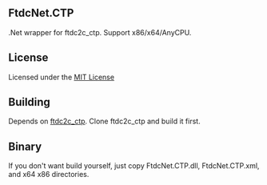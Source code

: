 ## FtdcNet.CTP

.Net wrapper for ftdc2c_ctp. Support x86/x64/AnyCPU.

## License

Licensed under the [MIT License](http://www.mit-license.org/)

## Building

Depends on [ftdc2c_ctp](http://github.com/shawn666liu/ftdc2c_ctp). Clone ftdc2c_ctp and build it first.

## Binary

If you don't want build yourself, just copy FtdcNet.CTP.dll, FtdcNet.CTP.xml, and x64 x86 directories.